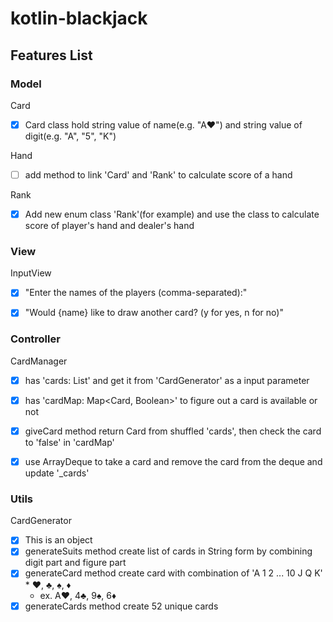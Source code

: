 # kotlin-blackjack

## Features List

### Model

Card
- [x] Card class hold string value of name(e.g. "A♥") and string value of digit(e.g. "A", "5", "K")

Hand
- [ ] add method to link 'Card' and 'Rank' to calculate score of a hand

Rank
- [x] Add new enum class 'Rank'(for example) and use the class to calculate score of player's hand and dealer's hand
  


### View 

InputView
- [x] "Enter the names of the players (comma-separated):"
- [x] "Would {name} like to draw another card? (y for yes, n for no)"


### Controller

CardManager
- [x] has 'cards: List<Card>' and get it from 'CardGenerator' as a input parameter
- [x] has 'cardMap: Map<Card, Boolean>' to figure out a card is available or not
- [x] giveCard method return Card from shuffled 'cards', then check the card to 'false' in 'cardMap'
- [x] use ArrayDeque to take a card and remove the card from the deque and update '_cards'


### Utils

CardGenerator
- [x] This is an object
- [x] generateSuits method create list of cards in String form by combining digit part and figure part
- [x] generateCard method create card with combination of 'A 1 2 ... 10 J Q K' * ♥, ♣, ♠, ♦ 
  - ex. A♥, 4♣, 9♠, 6♦
- [x] generateCards method create 52 unique cards